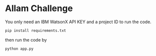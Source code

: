 # Allam Challenge 
You only need an IBM WatsonX API KEY and a project ID to run the code.

```python
pip install requirements.txt
```

then run the code by 
```python
python app.py
```

